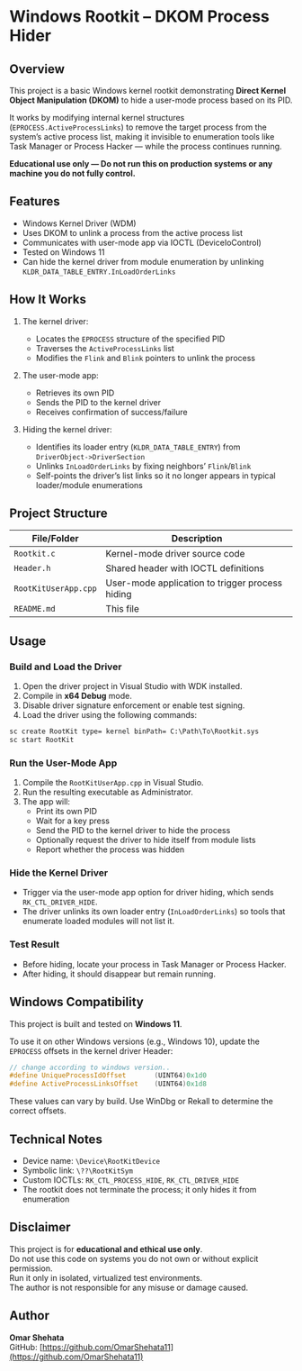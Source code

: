 # Windows Rootkit – DKOM Process Hider

## Overview

This project is a basic Windows kernel rootkit demonstrating **Direct Kernel Object Manipulation (DKOM)** to hide a user-mode process based on its PID.

It works by modifying internal kernel structures (`EPROCESS.ActiveProcessLinks`) to remove the target process from the system’s active process list, making it invisible to enumeration tools like Task Manager or Process Hacker — while the process continues running.

**Educational use only — Do not run this on production systems or any machine you do not fully control.**

## Features

- Windows Kernel Driver (WDM)
- Uses DKOM to unlink a process from the active process list
- Communicates with user-mode app via IOCTL (DeviceIoControl)
- Tested on Windows 11
- Can hide the kernel driver from module enumeration by unlinking `KLDR_DATA_TABLE_ENTRY.InLoadOrderLinks`

## How It Works

1. The kernel driver:
   - Locates the `EPROCESS` structure of the specified PID
   - Traverses the `ActiveProcessLinks` list
   - Modifies the `Flink` and `Blink` pointers to unlink the process

2. The user-mode app:
   - Retrieves its own PID
   - Sends the PID to the kernel driver
   - Receives confirmation of success/failure

3. Hiding the kernel driver:
   - Identifies its loader entry (`KLDR_DATA_TABLE_ENTRY`) from `DriverObject->DriverSection`
   - Unlinks `InLoadOrderLinks` by fixing neighbors’ `Flink`/`Blink`
   - Self-points the driver’s list links so it no longer appears in typical loader/module enumerations

## Project Structure

| File/Folder                   | Description                                      |
|------------------------------|--------------------------------------------------|
| `Rootkit.c`                  | Kernel-mode driver source code                   |
| `Header.h`                   | Shared header with IOCTL definitions             |
| `RootKitUserApp.cpp`         | User-mode application to trigger process hiding  |
| `README.md`                  | This file                                        |

## Usage

### Build and Load the Driver

1. Open the driver project in Visual Studio with WDK installed.
2. Compile in **x64 Debug** mode.
3. Disable driver signature enforcement or enable test signing.
4. Load the driver using the following commands:

```cmd
sc create RootKit type= kernel binPath= C:\Path\To\Rootkit.sys
sc start RootKit
```

### Run the User-Mode App

1. Compile the `RootKitUserApp.cpp` in Visual Studio.
2. Run the resulting executable as Administrator.
3. The app will:
   - Print its own PID
   - Wait for a key press
   - Send the PID to the kernel driver to hide the process
   - Optionally request the driver to hide itself from module lists
   - Report whether the process was hidden

### Hide the Kernel Driver

- Trigger via the user-mode app option for driver hiding, which sends `RK_CTL_DRIVER_HIDE`.
- The driver unlinks its own loader entry (`InLoadOrderLinks`) so tools that enumerate loaded modules will not list it.

### Test Result

- Before hiding, locate your process in Task Manager or Process Hacker.
- After hiding, it should disappear but remain running.

## Windows Compatibility

This project is built and tested on **Windows 11**.

To use it on other Windows versions (e.g., Windows 10), update the `EPROCESS` offsets in the kernel driver Header:

```c
// change according to windows version..
#define UniqueProcessIdOffset		(UINT64)0x1d0
#define ActiveProcessLinksOffset	(UINT64)0x1d8
```

These values can vary by build. Use WinDbg or Rekall to determine the correct offsets.

## Technical Notes

- Device name: `\Device\RootKitDevice`
- Symbolic link: `\??\RootKitSym`
- Custom IOCTLs: `RK_CTL_PROCESS_HIDE`, `RK_CTL_DRIVER_HIDE`
- The rootkit does not terminate the process; it only hides it from enumeration

## Disclaimer

This project is for **educational and ethical use only**.  
Do not use this code on systems you do not own or without explicit permission.  
Run it only in isolated, virtualized test environments.  
The author is not responsible for any misuse or damage caused.

## Author

**Omar Shehata**  
GitHub: [https://github.com/OmarShehata11](https://github.com/OmarShehata11)
